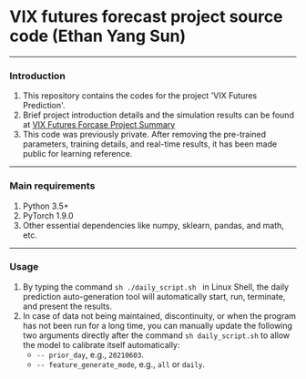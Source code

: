 # VIX futures forecast project source code (Ethan Yang Sun)

---
### Introduction
1. This repository contains the codes for the project 'VIX Futures Prediction'.
2. Brief project introduction details and the simulation results can be found at [VIX Futures Forcase Project Summary](https://docs.google.com/document/d/1mcll6YkTH9fpNrS4PzIth-VnltByD5fMY3MiHxQa_TY/edit#heading=h.p7jnyel6zwen
)
3. This code was previously private. After removing the pre-trained parameters, training details, and real-time results, it has been made public for learning reference.

---
### Main requirements
1. Python 3.5+
2. PyTorch 1.9.0
3. Other essential dependencies like numpy, sklearn, pandas, and math, etc.


---
### Usage
1. By typing the command ```sh ./daily_script.sh ``` in Linux Shell, the daily prediction auto-generation tool will automatically start, run, terminate, and present the results.
2. In case of data not being maintained, discontinuity, or when the program has not been run for a long time, you can manually update the following two arguments directly after the command  ```sh daily_script.sh``` to allow the model to calibrate itself automatically:
     - ```-- prior_day```, e.g., ```20210603```.
     - ```-- feature_generate_mode```, e.g., ```all``` or ```daily```.








